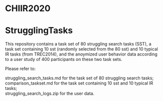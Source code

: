 # CHIIR2020

# StrugglingTasks
This repository contains a task set of 80 struggling search tasks (SST), a task set containing 10 sst (randomly selected from the 80 sst) and 10 typical IR tasks (from TREC2014), and the anoymized user behavior data according to a user study of 400 participants on these two task sets.

Please refer to:

struggling_search_tasks.md for the task set of 80 struggling search tasks;  
comparison_taskset.md for the task set containing 10 sst and 10 typical IR tasks;  
struggling_search_logs.zip for the user data.

